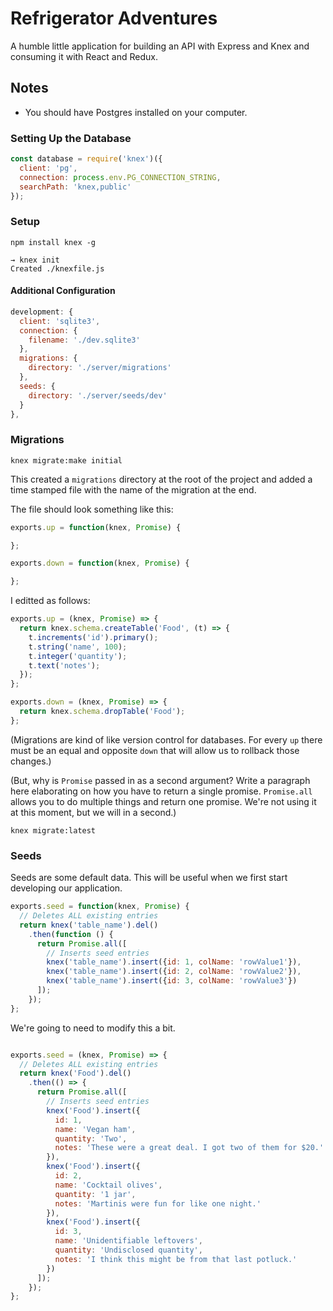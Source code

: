 # Refrigerator Adventures

A humble little application for building an API with Express and Knex and consuming it with React and Redux.

## Notes

- You should have Postgres installed on your computer.

### Setting Up the Database

```js
const database = require('knex')({
  client: 'pg',
  connection: process.env.PG_CONNECTION_STRING,
  searchPath: 'knex,public'
});
```

### Setup

```
npm install knex -g
```

```
→ knex init
Created ./knexfile.js
```

#### Additional Configuration

```js
development: {
  client: 'sqlite3',
  connection: {
    filename: './dev.sqlite3'
  },
  migrations: {
    directory: './server/migrations'
  },
  seeds: {
    directory: './server/seeds/dev'
  }
},
```

### Migrations

```
knex migrate:make initial
```

This created a `migrations` directory at the root of the project and added a time stamped file with the name of the migration at the end.

The file should look something like this:

```js
exports.up = function(knex, Promise) {

};

exports.down = function(knex, Promise) {

};
```

I editted as follows:

```js
exports.up = (knex, Promise) => {
  return knex.schema.createTable('Food', (t) => {
    t.increments('id').primary();
    t.string('name', 100);
    t.integer('quantity');
    t.text('notes');
  });
};

exports.down = (knex, Promise) => {
  return knex.schema.dropTable('Food');
};
```

(Migrations are kind of like version control for databases. For every `up` there must be an equal and opposite `down` that will allow us to rollback those changes.)

(But, why is `Promise` passed in as a second argument? Write a paragraph here elaborating on how you have to return a single promise. `Promise.all` allows you to do multiple things and return one promise. We're not using it at this moment, but we will in a second.)

`knex migrate:latest`

### Seeds

Seeds are some default data. This will be useful when we first start developing our application.

```js
exports.seed = function(knex, Promise) {
  // Deletes ALL existing entries
  return knex('table_name').del()
    .then(function () {
      return Promise.all([
        // Inserts seed entries
        knex('table_name').insert({id: 1, colName: 'rowValue1'}),
        knex('table_name').insert({id: 2, colName: 'rowValue2'}),
        knex('table_name').insert({id: 3, colName: 'rowValue3'})
      ]);
    });
};
```

We're going to need to modify this a bit.

```js

exports.seed = (knex, Promise) => {
  // Deletes ALL existing entries
  return knex('Food').del()
    .then(() => {
      return Promise.all([
        // Inserts seed entries
        knex('Food').insert({
          id: 1,
          name: 'Vegan ham',
          quantity: 'Two',
          notes: 'These were a great deal. I got two of them for $20.'
        }),
        knex('Food').insert({
          id: 2,
          name: 'Cocktail olives',
          quantity: '1 jar',
          notes: 'Martinis were fun for like one night.'
        }),
        knex('Food').insert({
          id: 3,
          name: 'Unidentifiable leftovers',
          quantity: 'Undisclosed quantity',
          notes: 'I think this might be from that last potluck.'
        })
      ]);
    });
};
```

